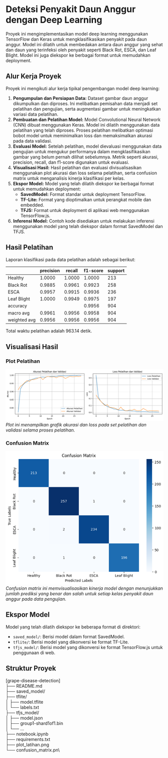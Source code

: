# Deteksi Penyakit Daun Anggur dengan Deep Learning
Proyek ini mengimplementasikan model deep learning menggunakan TensorFlow dan Keras untuk mengklasifikasikan penyakit pada daun anggur. Model ini dilatih untuk membedakan antara daun anggur yang sehat dan daun yang terinfeksi oleh penyakit seperti Black Rot, ESCA, dan Leaf Blight. Model ini juga diekspor ke berbagai format untuk memudahkan deployment.

## Alur Kerja Proyek
Proyek ini mengikuti alur kerja tipikal pengembangan model deep learning:
1.  **Pengumpulan dan Persiapan Data:** Dataset gambar daun anggur dikumpulkan dan diproses. Ini melibatkan pemisahan data menjadi set pelatihan dan pengujian, serta augmentasi gambar untuk meningkatkan variasi data pelatihan.
2.  **Pembuatan dan Pelatihan Model:** Model Convolutional Neural Network (CNN) dibuat menggunakan Keras. Model ini dilatih menggunakan data pelatihan yang telah diproses. Proses pelatihan melibatkan optimasi bobot model untuk meminimalkan loss dan memaksimalkan akurasi pada data validasi.
3.  **Evaluasi Model:** Setelah pelatihan, model dievaluasi menggunakan data pengujian untuk mengukur performanya dalam mengklasifikasikan gambar yang belum pernah dilihat sebelumnya. Metrik seperti akurasi, precision, recall, dan f1-score digunakan untuk evaluasi.
4.  **Visualisasi Hasil:** Hasil pelatihan dan evaluasi divisualisasikan menggunakan plot akurasi dan loss selama pelatihan, serta confusion matrix untuk menganalisis kinerja klasifikasi per kelas.
5.  **Ekspor Model:** Model yang telah dilatih diekspor ke berbagai format untuk memudahkan deployment:
    * **SavedModel:** Format standar untuk deployment TensorFlow.
    * **TF-Lite:** Format yang dioptimalkan untuk perangkat mobile dan embedded.
    * **TFJS:** Format untuk deployment di aplikasi web menggunakan TensorFlow.js.
6.  **Inferensi Model:** Contoh kode disediakan untuk melakukan inferensi menggunakan model yang telah diekspor dalam format SavedModel dan TFJS.

## Hasil Pelatihan

Laporan klasifikasi pada data pelatihan adalah sebagai berikut:

|               | precision | recall | f1-score | support |
|---------------|-----------|--------|----------|---------|
| Healthy       | 1.0000    | 1.0000 | 1.0000   | 213     |
| Black Rot     | 0.9885    | 0.9961 | 0.9923   | 258     |
| ESCA          | 0.9957    | 0.9915 | 0.9936   | 236     |
| Leaf Blight   | 1.0000    | 0.9949 | 0.9975   | 197     |
| accuracy      |           |        | 0.9956   | 904     |
| macro avg     | 0.9961    | 0.9956 | 0.9958   | 904     |
| weighted avg  | 0.9956    | 0.9956 | 0.9956   | 904     |

Total waktu pelatihan adalah 963.14 detik.

## Visualisasi Hasil

### Plot Pelatihan

![Plot Pelatihan](https://github.com/107rasyid/grape-disease-prediction-cnn/blob/main/plot%20pelatihan%20model.png)\
_Plot ini menampilkan grafik akurasi dan loss pada set pelatihan dan validasi selama proses pelatihan._

### Confusion Matrix

![Confusion Matrix](https://raw.githubusercontent.com/107rasyid/grape-disease-prediction-cnn/main/confusion%20matrix.png)\
_Confusion matrix ini memvisualisasikan kinerja model dengan menunjukkan jumlah prediksi yang benar dan salah untuk setiap kelas penyakit daun anggur pada data pengujian._

## Ekspor Model
Model yang telah dilatih diekspor ke beberapa format di direktori:
* `saved_model/`: Berisi model dalam format SavedModel.
* `tflite/`: Berisi model yang dikonversi ke format TF-Lite.
* `tfjs_model/`: Berisi model yang dikonversi ke format TensorFlow.js untuk penggunaan di web.

## Struktur Proyek
[grape-disease-detection]\
├── README.md\
├── saved_model/\
├── tflite/\
│   ├── model.tflite\
│   └── labels.txt\
├── tfjs_model/\
│   ├── model.json\
│   ├── group1-shard1of1.bin\
│   └── ...\
├── notebook.ipynb\
├── requirements.txt\
├── plot_latihan.png\
└── confusion_matrix.pn\
